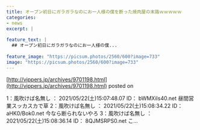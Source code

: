 ```yaml
---
title: オープン初日にガラガラなのにお一人様の僕を断った焼肉屋の末路ｗｗｗｗｗ
categories:
- news
excerpt: |
  
feature_text: |
  ## オープン初日にガラガラなのにお一人様の僕...
  
feature_image: "https://picsum.photos/2560/600?image=733"
image: "https://picsum.photos/2560/600?image=733"
---
```


[http://vippers.jp/archives/9701198.html](http://vippers.jp/archives/9701198.html)
posted on 

<!--more-->

1：風吹けば名無し ： 2021/05/22(土)15:07:48.07 ID： bWMXiIs40.net 昼間営業スッカスカで草 2：風吹けば名無し ： 2021/05/22(土)15:08:34.22 ID： aHK0/Bok0.net 今なら断られないやろ 3：風吹けば名無し ： 2021/05/22(土)15:08:36.14 ID： 8QJMSRPS0.net こ...
